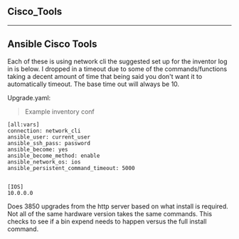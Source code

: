 ## Cisco_Tools
-------------------------------
Ansible Cisco Tools   
-------------------------------------
   

Each of these is using network cli the suggested set up for the inventor log in is below.
I dropped in a timeout due to some of the commands/functions taking a decent amount of time that being said you don't want it to automatically timeout. The base time out will always be 10.


Upgrade.yaml:

> Example inventory conf
``` 
[all:vars]     
connection: network_cli   
ansible_user: current_user   
ansible_ssh_pass: password   
ansible_become: yes   
ansible_become_method: enable   
ansible_network_os: ios   
ansible_persistent_command_timeout: 5000   


[IOS]  
10.0.0.0  
```

Does 3850 upgrades from the http server based on what install is required. Not all of the same hardware version takes the same commands. This checks to see if a bin expend needs to happen versus the full install command.

